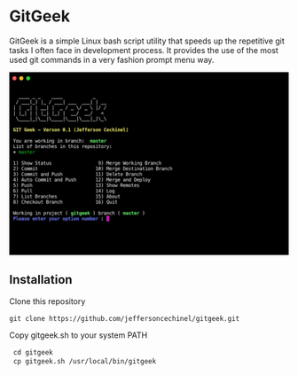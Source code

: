 # GitGeek
GitGeek is a simple Linux bash script utility that speeds up the repetitive git tasks I often face in development process. It provides the use of the most used git commands in a very fashion prompt menu way.

![Data Flow](screenshot.png "GitGeek")

## Installation

Clone this repository
 ```
 git clone https://github.com/jeffersoncechinel/gitgeek.git
 ```
 
Copy gitgeek.sh to your system PATH
```
 cd gitgeek
 cp gitgeek.sh /usr/local/bin/gitgeek
 ```
 
